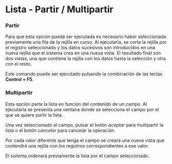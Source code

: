 # Lista - Partir / Multipartir

### Partir <a href="#seleccion-multiple-de-registros-multiseleccion" id="seleccion-multiple-de-registros-multiseleccion"></a>

Para que esta opción pueda ser ejecutada es necesario haber seleccionado previamente una fila de la rejilla en curso. Al ejecutarla, se corta la rejilla por el registro seleccionado y los datos sucesivos son introducidos en una nueva rejilla que el sistema crea en una nueva vista. El resultado final son dos vistas, una que contiene la rejilla con los datos hasta la selección y otra con el resto.

Este comando puede ser ejecutado pulsando la combinación de las teclas **Control + F5**.

### Multipartir <a href="#seleccion-multiple-de-registros-multiseleccion" id="seleccion-multiple-de-registros-multiseleccion"></a>

Esta opción parte la lista en función del contenido de un campo. Al ejecutarla se presenta una ventana donde se selecciona el campo por el que se quiere partir la lista.

Una vez seleccionado el campo, pulsar el botón _aceptar_ para multipartir la lista o el botón _cancelar_ para cancelar la operación.

Por cada valor diferente que tenga el campo se creará una nueva vista que contendrá una rejilla con los registros correspondientes a ese valor.

El sistema ordenará previamente la lista por el campo seleccionado.
